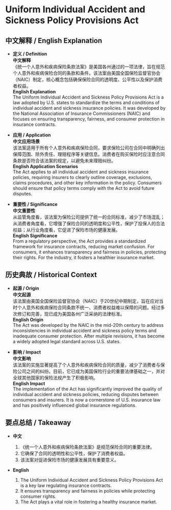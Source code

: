 # Uniform Individual Accident and Sickness Policy Provisions Act

## 中文解释 / English Explanation

* **定义 / Definition**  
  **中文解释**  
  《统一个人意外和疾病保险条款法案》是美国各州通过的一项法律，旨在规范个人意外和疾病保险合同的条款和条件。该法案由美国全国保险监督官协会（NAIC）制定，核心概念包括确保保险合同的透明度、公平性以及保护消费者权益。  
  **English Explanation**  
  The Uniform Individual Accident and Sickness Policy Provisions Act is a law adopted by U.S. states to standardize the terms and conditions of individual accident and sickness insurance policies. It was developed by the National Association of Insurance Commissioners (NAIC) and focuses on ensuring transparency, fairness, and consumer protection in insurance contracts.

* **应用 / Application**  
  **中文应用场景**  
  该法案适用于所有个人意外和疾病保险合同，要求保险公司在合同中明确列出保障范围、除外责任、理赔程序等关键信息。消费者在购买保险时应注意合同条款是否符合该法案的规定，以避免未来理赔纠纷。  
  **English Application Scenarios**  
  The Act applies to all individual accident and sickness insurance policies, requiring insurers to clearly outline coverage, exclusions, claims procedures, and other key information in the policy. Consumers should ensure that policy terms comply with the Act to avoid future disputes.

* **重要性 / Significance**  
  **中文重要性**  
  从监管角度看，该法案为保险公司提供了统一的合同标准，减少了市场混乱；从消费者角度看，它增强了保险合同的透明度和公平性，保护了投保人的合法权益；从行业角度看，它促进了保险市场的健康发展。  
  **English Significance**  
  From a regulatory perspective, the Act provides a standardized framework for insurance contracts, reducing market confusion. For consumers, it enhances transparency and fairness in policies, protecting their rights. For the industry, it fosters a healthier insurance market.

## 历史典故 / Historical Context

* **起源 / Origin**  
  **中文起源**  
  该法案由美国全国保险监督官协会（NAIC）于20世纪中期制定，旨在应对当时个人意外和疾病保险合同条款不统一、消费者权益难以保障的问题。经过多次修订和完善，现已成为美国各州广泛采纳的法律标准。  
  **English Origin**  
  The Act was developed by the NAIC in the mid-20th century to address inconsistencies in individual accident and sickness policy terms and inadequate consumer protection. After multiple revisions, it has become a widely adopted legal standard across U.S. states.

* **影响 / Impact**  
  **中文影响**  
  该法案的实施显著提高了个人意外和疾病保险合同的质量，减少了消费者与保险公司之间的纠纷。目前，它已成为美国保险行业的重要法律基础之一，并对全球其他国家的保险法规产生了积极影响。  
  **English Impact**  
  The implementation of the Act has significantly improved the quality of individual accident and sickness policies, reducing disputes between consumers and insurers. It is now a cornerstone of U.S. insurance law and has positively influenced global insurance regulations.

## 要点总结 / Takeaway

* **中文**  
  1. 《统一个人意外和疾病保险条款法案》是规范保险合同的重要法律。
  2. 它确保了合同的透明性和公平性，保护了消费者权益。
  3. 该法案对促进保险市场的健康发展具有重要意义。

* **English**
  1. The Uniform Individual Accident and Sickness Policy Provisions Act is a key law regulating insurance contracts.
  2. It ensures transparency and fairness in policies while protecting consumer rights.
  3. The Act plays a vital role in fostering a healthy insurance market.